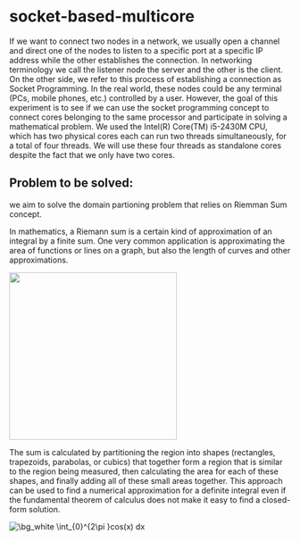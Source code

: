 # socket-based-multicore
If we want to connect two nodes in a network, we usually open a channel and direct one of the nodes to listen to a specific port at a specific IP address while the other establishes the connection.  In networking terminology we call the listener node the server and the other is the client. On the other side, we refer to this process of establishing a connection as Socket Programming. 
In the real world, these nodes could be any terminal (PCs, mobile phones, etc.) controlled by a user. However, the goal of this experiment is to see if we can use the socket programming concept to connect cores belonging to the same processor and participate in solving a mathematical problem. 
We used the Intel(R) Core(TM) i5-2430M CPU, which has two physical cores each can run two threads simultaneously, for a total of four threads. We will use these four threads as standalone cores despite the fact that we only  have two cores. 
##  Problem to be solved:
we aim to solve the domain partioning problem that relies on Riemman Sum concept. 
<p>In mathematics, a Riemann sum is a certain kind of approximation of an integral by a finite sum. One very common application is approximating the area of functions or lines on a graph, but also the length of curves and other approximations. </p>
<img src="https://upload.wikimedia.org/wikipedia/commons/2/2a/Riemann_sum_convergence.png" width="300" height="300">
<p>The sum is calculated by partitioning the region into shapes (rectangles, trapezoids, parabolas, or cubics) that together form a region that is similar to the region being measured, then calculating the area for each of these shapes, and finally adding all of these small areas together. This approach can be used to find a numerical approximation for a definite integral even if the fundamental theorem of calculus does not make it easy to find a closed-form solution.</p> 
<img src="https://latex.codecogs.com/svg.image?\bg_white&space;\int_{0}^{2\pi&space;}cos(x)&space;dx" title="\bg_white \int_{0}^{2\pi }cos(x) dx" />

